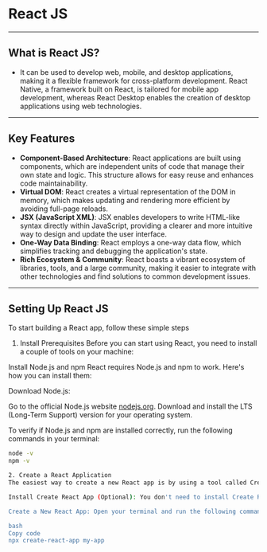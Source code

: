 # React JS

---

## What is React JS?

- It can be used to develop web, mobile, and desktop applications, making it a flexible framework for cross-platform development. React Native, a framework built on React, is tailored for mobile app development, whereas React Desktop enables the creation of desktop applications using web technologies.

---

## Key Features

- **Component-Based Architecture**: React applications are built using components, which are independent units of code that manage their own state and logic. This structure allows for easy reuse and enhances code maintainability.
- **Virtual DOM**: React creates a virtual representation of the DOM in memory, which makes updating and rendering more efficient by avoiding full-page reloads.
- **JSX (JavaScript XML)**: JSX enables developers to write HTML-like syntax directly within JavaScript, providing a clearer and more intuitive way to design and update the user interface.
- **One-Way Data Binding**: React employs a one-way data flow, which simplifies tracking and debugging the application's state.
- **Rich Ecosystem & Community**: React boasts a vibrant ecosystem of libraries, tools, and a large community, making it easier to integrate with other technologies and find solutions to common development issues.

---

## Setting Up React JS

To start building a React app, follow these simple steps

1. Install Prerequisites
Before you can start using React, you need to install a couple of tools on your machine:

Install Node.js and npm
React requires Node.js and npm to work. Here's how you can install them:

Download Node.js:

Go to the official Node.js website [nodejs.org](https://nodejs.org/).
Download and install the LTS (Long-Term Support) version for your operating system.

To verify if Node.js and npm are installed correctly, run the following commands in your terminal:

```bash
node -v
npm -v

2. Create a React Application
The easiest way to create a new React app is by using a tool called Create React App. It sets up everything you need to get started quickly.

Install Create React App (Optional): You don't need to install Create React App globally. You can use it directly with npx, which comes with npm.

Create a New React App: Open your terminal and run the following command to create a new React project:

bash
Copy code
npx create-react-app my-app